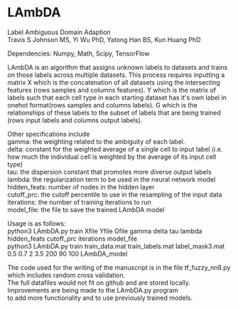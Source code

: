 # LAmbDA
Label Ambiguous Domain Adaption  
Travis S Johnson MS, Yi Wu PhD, Yatong Han BS, Kun Huang PhD

Dependencies: Numpy, Math, Scipy, TensorFlow

LAmbDA is an algorithm that assigns unknown labels to datasets and trains
on those labels across multiple datasets. This process requires inputting
a matrix X which is the concatenation of all datasets using the intersecting
features (rows samples and columns features). Y which is the matrix of labels such that each cell type in
each starting dataset has it's own label in onehot format(rows samples and columns labels). G which is
the relationships of these labels to the subset of labels that are being
trained (rows input labels and columns output labels).

Other specifications include  
gamma: the weighting related to the ambiguity of each label.  
delta: constant for the weighted average of a single cell to input label
(i.e. how much the individual cell is weighted by the average of its input cell type)  
tau: the dispersion constant that promotes more diverse output labels  
lambda: the regularization term to be used in the neural network model  
hidden_feats: number of nodes in the hidden layer  
cutoff_prc: the cutoff percentile to use in the resampling of the input data  
iterations: the number of training iterations to run  
model_file: the file to save the trained LAmbDA model  

Usage is as follows:  
python3 LAmbDA.py train Xfile Yfile Gfile gamma delta tau lambda hidden_feats cutoff_prc iterations model_file  
python3 LAmbDA.py train train_data.mat train_labels.mat label_mask3.mat 0.5 0.7 2 3.5 200 90 100 LAmbDA_model 

The code used for the writing of the manuscript is in the file tf_fuzzy_nn8.py which includes random cross validation.  
The full datafiles would not fit on github and are stored locally. Improvements are being made to the LAmbDA.py program  
to add more functionality and to use previously trained models.

